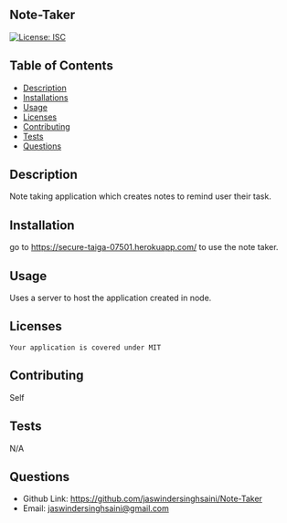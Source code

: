 ## Note-Taker

[![License: ISC](https://img.shields.io/badge/License-MIT-blue.svg)](https://opensource.org/licenses/MIT)
  
  ## Table of Contents
  * [Description](#description)
  * [Installations](#installation)
  * [Usage](#usage)
  * [Licenses](#licenses)
  * [Contributing](#contributing)
  * [Tests](#tests)
  * [Questions](#questions)

  ## Description
  Note taking application which creates notes to remind user their task.

  ## Installation
  go to https://secure-taiga-07501.herokuapp.com/ to use the note taker. 

  ## Usage
  Uses a server to host the application created in node.

  ## Licenses
    Your application is covered under MIT

  ## Contributing
  Self

  ## Tests
  N/A

  ## Questions
  * Github Link: https://github.com/jaswindersinghsaini/Note-Taker
  * Email: jaswindersinghsaini@gmail.com
  
  

